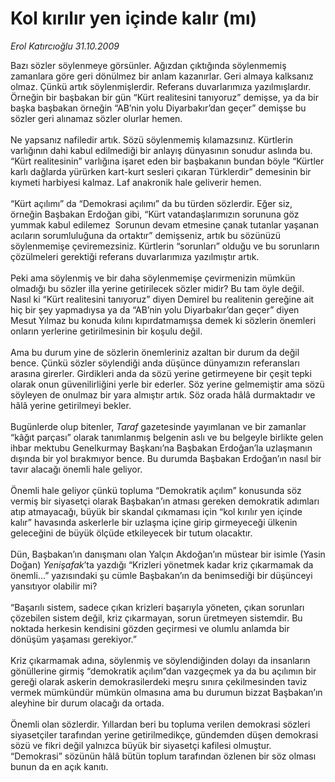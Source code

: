 # Kol kırılır yen içinde kalır (mı)

*Erol Katırcıoğlu 31.10.2009*

<div class="taraf_structure_2col_1zq">
<div class="margen_n">



 <p>Bazı sözler söylenmeye görsünler. Ağızdan çıktığında söylenmemiş zamanlara göre geri dönülmez bir anlam kazanırlar. Geri almaya kalksanız olmaz. Çünkü artık söylenmişlerdir. Referans duvarlarımıza yazılmışlardır. Örneğin bir başbakan bir gün “Kürt realitesini tanıyoruz” demişse, ya da bir başka başbakan örneğin “AB’nin yolu Diyarbakır’dan geçer” demişse bu sözler geri alınamaz sözler olurlar hemen. <br/><br/>Ne yapsanız nafiledir artık. Sözü söylenmemiş kılamazsınız. Kürtlerin varlığının dahi kabul edilmediği bir anlayış dünyasının sonudur aslında bu. “Kürt realitesinin” varlığına işaret eden bir başbakanın bundan böyle “Kürtler karlı dağlarda yürürken kart-kurt sesleri çıkaran Türklerdir” demesinin bir kıymeti harbiyesi kalmaz. Laf anakronik hale geliverir hemen. <br/><br/>“Kürt açılımı” da “Demokrasi açılımı” da bu türden sözlerdir. Eğer siz, örneğin Başbakan Erdoğan gibi, “Kürt vatandaşlarımızın sorununa göz yummak kabul edilemez<img height="4" src="/web/20100109160849im_/http://taraf.com.tr/makale/Image1.gif"/> Sorunun devam etmesine çanak tutanlar yaşanan acıların sorumluluğuna da ortaktır” demişseniz, artık bu sözünüzü söylenmemişe çeviremezsiniz. Kürtlerin “sorunları” olduğu ve bu sorunların çözülmeleri gerektiği referans duvarlarımıza yazılmıştır artık. <br/><br/>Peki ama söylenmiş ve bir daha söylenmemişe çevirmenizin mümkün olmadığı bu sözler illa yerine getirilecek sözler midir? Bu tam öyle değil. Nasıl ki “Kürt realitesini tanıyoruz” diyen Demirel bu realitenin gereğine ait hiç bir şey yapmadıysa ya da “AB’nin yolu Diyarbakır’dan geçer” diyen Mesut Yılmaz bu konuda kılını kıpırdatmamışsa demek ki sözlerin önemleri onların yerlerine getirilmesinin bir koşulu değil. <br/><br/>Ama bu durum yine de sözlerin önemleriniz azaltan bir durum da değil bence. Çünkü sözler söylendiği anda düşünce dünyamızın referansları arasına girerler. Girdikleri anda da sözü yerine getirmeyene bir çeşit tepki olarak onun güvenilirliğini yerle bir ederler. Söz yerine gelmemiştir ama sözü söyleyen de onulmaz bir yara almıştır artık. Söz orada hâlâ durmaktadır ve hâlâ yerine getirilmeyi bekler. <br/><br/>Bugünlerde olup bitenler, <i>Taraf</i> gazetesinde yayımlanan ve bir zamanlar “kâğıt parçası” olarak tanımlanmış belgenin aslı ve bu belgeyle birlikte gelen ihbar mektubu Genelkurmay Başkanı’na Başbakan Erdoğan’la uzlaşmanın dışında bir yol bırakmıyor bence. Bu durumda Başbakan Erdoğan’ın nasıl bir tavır alacağı önemli hale geliyor. <br/><br/>Önemli hale geliyor çünkü topluma “Demokratik açılım” konusunda söz vermiş bir siyasetçi olarak Başbakan’ın atması gereken demokratik adımları atıp atmayacağı, büyük bir skandal çıkmaması için “kol kırılır yen içinde kalır” havasında askerlerle bir uzlaşma içine girip girmeyeceği ülkenin geleceğini de büyük ölçüde etkileyecek bir tutum olacaktır. <br/><br/>Dün, Başbakan’ın danışmanı olan Yalçın Akdoğan’ın müstear bir isimle (Yasin Doğan) <i>Yenişafak</i>’ta yazdığı “Krizleri yönetmek kadar kriz çıkarmamak da önemli...” yazısındaki şu cümle Başbakan’ın da benimsediği bir düşünceyi yansıtıyor olabilir mi? <br/><br/>“Başarılı sistem, sadece çıkan krizleri başarıyla yöneten, çıkan sorunları çözebilen sistem değil, kriz çıkarmayan, sorun üretmeyen sistemdir. Bu noktada herkesin kendisini gözden geçirmesi ve olumlu anlamda bir dönüşüm yaşaması gerekiyor.” <br/><br/>Kriz çıkarmamak adına, söylenmiş ve söylendiğinden dolayı da insanların gönüllerine girmiş “demokratik açılım”dan vazgeçmek ya da bu açılımın bir gereği olarak askerin demokrasilerdeki meşru sınıra çekilmesinden taviz vermek mümkündür mümkün olmasına ama bu durumun bizzat Başbakan’ın aleyhine bir durum olacağı da ortada. <br/><br/>Önemli olan sözlerdir. Yıllardan beri bu topluma verilen demokrasi sözleri siyasetçiler tarafından yerine getirilmedikçe, gündemden düşen demokrasi sözü ve fikri değil yalnızca büyük bir siyasetçi kafilesi olmuştur. “Demokrasi” sözünün hâlâ bütün toplum tarafından özlenen bir söz olması bunun da en açık kanıtı.</p>
<br/>
<br/>
<br/>



<br/>


<div id="taraf_not">
</div>

</div>


</div>
